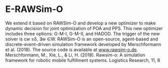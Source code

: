 # E-RAWSim-O
We extend it based on RAWSim-O and develop a new optimizer to make dynamic decision for joint optimization of POA and PPS. This new optimizer includes three options: G-M-I, G-M-II, and HADOD. The trigger of the new solver is cw ≥δ, ∃w ∈W. RAWSim-O is an open-source, agent-based and discrete-event-driven simulation framework developed by Merschformann et al. (2018). The source code is available at www.rawsim-o.de. 
Merschformann, M., Xie, L., & Li, H. (2018). Rawsim-o: A simulation framework for robotic mobile fulfillment systems. Logistics Research, 11, 8
